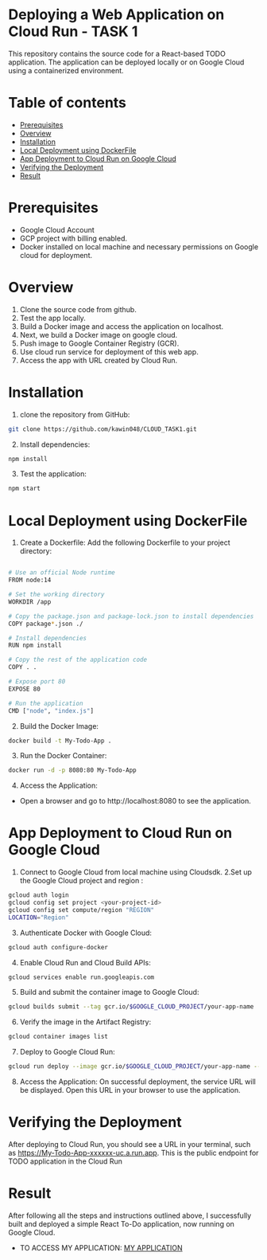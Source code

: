 # Deploying a Web Application on Cloud Run - TASK 1
This repository contains the source code for a React-based TODO application. The application can be deployed locally or on Google Cloud using a containerized environment.

# Table of contents
- [Prerequisites](https://github.com/kawin048/CLOUD_TASK1/blob/main/README.md#prerequisites)
- [Overview](https://github.com/kawin048/CLOUD_TASK1/blob/main/README.md#overview)
- [Installation](https://github.com/kawin048/CLOUD_TASK1/blob/main/README.md#installation)
- [Local Deployment using DockerFile](https://github.com/kawin048/CLOUD_TASK1/blob/main/README.md#local-deployment-using-dockerfile)
- [App Deployment to Cloud Run on Google Cloud](https://github.com/kawin048/CLOUD_TASK1/blob/main/README.md#app-deployment-to-cloud-run-on-google-cloud)
- [Verifying the Deployment](https://github.com/kawin048/CLOUD_TASK1/blob/main/README.md#verifying-the-deployment)
- [Result](https://github.com/kawin048/CLOUD_TASK1/blob/main/README.md#Result)

# Prerequisites
- Google Cloud Account 
- GCP project with billing enabled.
- Docker installed on local machine and necessary permissions on Google cloud for deployment.

# Overview
1. Clone the source code from github.
2. Test the app locally.
3. Build a Docker image and access the application on localhost.
4. Next, we build a Docker image on google cloud.
5. Push image to Google Container Registry (GCR).
6. Use cloud run service for deployment of this web app.
7. Access the app with URL created by Cloud Run.

# Installation
1. clone the repository from GitHub:
```bash
git clone https://github.com/kawin048/CLOUD_TASK1.git
```
2. Install dependencies:

```bash
npm install
```

3. Test the application:
```bash
npm start
```
# Local Deployment using DockerFile

1. Create a Dockerfile: Add the following Dockerfile to your project directory:

```bash

# Use an official Node runtime
FROM node:14

# Set the working directory
WORKDIR /app

# Copy the package.json and package-lock.json to install dependencies
COPY package*.json ./

# Install dependencies
RUN npm install

# Copy the rest of the application code
COPY . .

# Expose port 80
EXPOSE 80

# Run the application
CMD ["node", "index.js"]

```
2. Build the Docker Image:

```bash
docker build -t My-Todo-App .
```
3. Run the Docker Container:
```bash 
docker run -d -p 8080:80 My-Todo-App

```
4. Access the Application:
- Open a browser and go to http://localhost:8080 to see the application.

# App Deployment to Cloud Run on Google Cloud

1. Connect to Google Cloud from local machine using Cloudsdk.
2.Set up the Google Cloud project and region :
```bash
gcloud auth login
gcloud config set project <your-project-id>
gcloud config set compute/region "REGION"
LOCATION="Region"

```
3. Authenticate Docker with Google Cloud:
```bash
gcloud auth configure-docker
```
4. Enable Cloud Run and Cloud Build APIs:
```bash
gcloud services enable run.googleapis.com

```
5. Build and submit the container image to Google Cloud:
```bash
gcloud builds submit --tag gcr.io/$GOOGLE_CLOUD_PROJECT/your-app-name
```
6. Verify the image in the Artifact Registry:   
```bash
gcloud container images list
```
7. Deploy to Google Cloud Run:
```bash
gcloud run deploy --image gcr.io/$GOOGLE_CLOUD_PROJECT/your-app-name --allow-unauthenticated --region=$LOCATION
```
8. Access the Application:
On successful deployment, the service URL will be displayed. Open this URL in your browser to use the application.

# Verifying the Deployment
After deploying to Cloud Run, you should see a URL in your terminal, such as https://My-Todo-App-xxxxxx-uc.a.run.app. This is the public endpoint for TODO application in the Cloud Run

# Result
After following all the steps and instructions outlined above, I successfully built and deployed a simple React To-Do application, now running on Google Cloud.

- TO ACCESS MY APPLICATION: [MY APPLICATION](https://cloud-task1-vm-454757820311.us-central1.run.app)


  





